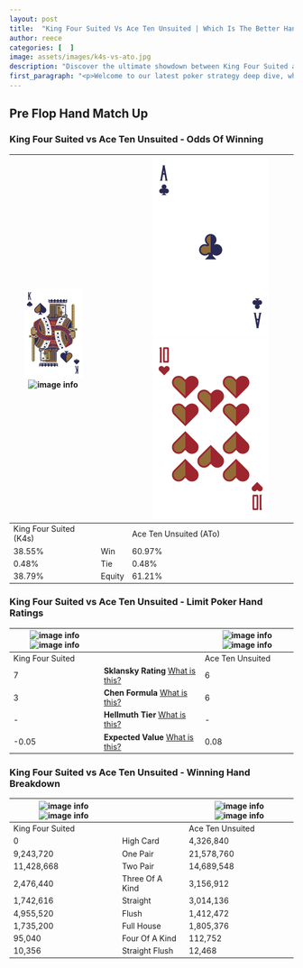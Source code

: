 ```yaml
---
layout: post
title:  "King Four Suited Vs Ace Ten Unsuited | Which Is The Better Hand In Poker? A Complete Guide"
author: reece
categories: [  ]
image: assets/images/k4s-vs-ato.jpg
description: "Discover the ultimate showdown between King Four Suited and Ace Ten Unsuited in poker! Uncover the odds, strategies, and scenarios where one hand triumphs over the other. Get ready to up your poker game with this thrilling analysis."
first_paragraph: "<p>Welcome to our latest poker strategy deep dive, where we're pitting two distinct hands against each other in a high-stakes showdown: King Four Suited vs Ace Ten Unsuited.</p><p>In the dynamic world of poker, every decision counts, and knowing which hand holds the upper hand is key to your success at the table.</p><p>In this article, we'll dissect these two hands, explore the scenarios where one dominates the other, and equip you with the knowledge to make strategic choices that can tip the odds in your favor.</p><p>Get ready to unravel the intriguing dynamics of these poker hands and elevate your game to new heights.</p>"
---
```




[comment]: # (sp0)

## Pre Flop Hand Match Up

<div class="table hand-ratings" markdown="1"> 



### King Four Suited vs Ace Ten Unsuited - Odds Of Winning


    
| ![image info](assets/images/hand1/K.png) ![image info](assets/images/hand1/4s.png) |  | ![image info](assets/images/hand2/A.png) ![image info](assets/images/hand2/To.png) |
| -------- | -------- | -------- |
| King Four Suited (K4s) |  | Ace Ten Unsuited (ATo) |
| 38.55% | Win | 60.97% |
| 0.48% | Tie | 0.48% |
| 38.79% | Equity | 61.21% |




[comment]: # (sp1)



### King Four Suited vs Ace Ten Unsuited - Limit Poker Hand Ratings


    
| ![image info](https://www.riverpairs.com/assets/images/hand1/K.png) ![image info](https://www.riverpairs.com/assets/images/hand1/4s.png) |  | ![image info](https://www.riverpairs.com/assets/images/hand2/A.png) ![image info](https://www.riverpairs.com/assets/images/hand2/To.png) |
| -------- | -------- | -------- |
| King Four Suited |  | Ace Ten Unsuited |
| 7 | **Sklansky Rating** [What is this?](/sklansky-rating-explained) | 6 |
| 3 | **Chen Formula** [What is this?](/chen-formula-explained) | 6 |
| - | **Hellmuth Tier** [What is this?](/Hellmuth-tier-explained) | - |
| -0.05 | **Expected Value** [What is this?](/expected-value-explained) | 0.08 |




[comment]: # (sp2)



### King Four Suited vs Ace Ten Unsuited - Winning Hand Breakdown


    
| ![image info](https://www.riverpairs.com/assets/images/hand1/K.png) ![image info](https://www.riverpairs.com/assets/images/hand1/4s.png) |  | ![image info](https://www.riverpairs.com/assets/images/hand2/A.png) ![image info](https://www.riverpairs.com/assets/images/hand2/To.png) |
| -------- | -------- | -------- |
| King Four Suited |  | Ace Ten Unsuited |
| 0 | High Card | 4,326,840 |
| 9,243,720 | One Pair | 21,578,760 |
| 11,428,668 | Two Pair | 14,689,548 |
| 2,476,440 | Three Of A Kind | 3,156,912 |
| 1,742,616 | Straight | 3,014,136 |
| 4,955,520 | Flush | 1,412,472 |
| 1,735,200 | Full House | 1,805,376 |
| 95,040 | Four Of A Kind | 112,752 |
| 10,356 | Straight Flush | 12,468 |




[comment]: # (sp3)



</div>

[comment]: # (sp4)



[comment]: # (sp5)

